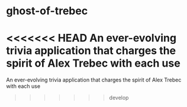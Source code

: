 # ghost-of-trebec
<<<<<<< HEAD
An ever-evolving trivia application that charges the spirit of Alex Trebec with each use
=======
An ever-evolving trivia application that charges the spirit of Alex Trebec with each use
>>>>>>> develop
